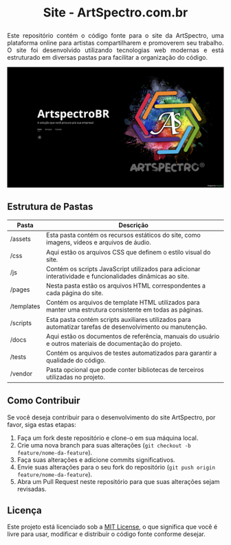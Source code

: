 <!DOCTYPE html>
<html lang="pt-br">
<head>
    <meta charset="UTF-8">
    <meta name="viewport" content="width=device-width, initial-scale=1.0">
</head>
<body>
<h1><p align="center">Site - ArtSpectro.com.br</p></h1>
  
<p align="justify">Este repositório contém o código fonte para o site da ArtSpectro, uma plataforma online para artistas compartilharem e promoverem seu trabalho. O site foi desenvolvido utilizando tecnologias web modernas e está estruturado em diversas pastas para facilitar a organização do código.</p>

![ArtSpectro site](/assets/img/preview/preview.png)

<h2>Estrutura de Pastas</h2>

<table>
    <thead>
        <tr>
            <th>Pasta</th>
            <th>Descrição</th>
        </tr>
    </thead>
    <tbody>
        <tr>
            <td>/assets</td>
            <td>Esta pasta contém os recursos estáticos do site, como imagens, vídeos e arquivos de áudio.</td>
        </tr>
        <tr>
            <td>/css</td>
            <td>Aqui estão os arquivos CSS que definem o estilo visual do site.</td>
        </tr>
        <tr>
            <td>/js</td>
            <td>Contém os scripts JavaScript utilizados para adicionar interatividade e funcionalidades dinâmicas ao site.</td>
        </tr>
        <tr>
            <td>/pages</td>
            <td>Nesta pasta estão os arquivos HTML correspondentes a cada página do site.</td>
        </tr>
        <tr>
            <td>/templates</td>
            <td>Contém os arquivos de template HTML utilizados para manter uma estrutura consistente em todas as páginas.</td>
        </tr>
        <tr>
            <td>/scripts</td>
            <td>Esta pasta contém scripts auxiliares utilizados para automatizar tarefas de desenvolvimento ou manutenção.</td>
        </tr>
        <tr>
            <td>/docs</td>
            <td>Aqui estão os documentos de referência, manuais do usuário e outros materiais de documentação do projeto.</td>
        </tr>
        <tr>
            <td>/tests</td>
            <td>Contém os arquivos de testes automatizados para garantir a qualidade do código.</td>
        </tr>
        <tr>
            <td>/vendor</td>
            <td>Pasta opcional que pode conter bibliotecas de terceiros utilizadas no projeto.</td>
        </tr>
    </tbody>
</table>

<h2>Como Contribuir</h2>

<p>Se você deseja contribuir para o desenvolvimento do site ArtSpectro, por favor, siga estas etapas:</p>
<ol>
    <li>Faça um fork deste repositório e clone-o em sua máquina local.</li>
    <li>Crie uma nova branch para suas alterações (<code>git checkout -b feature/nome-da-feature</code>).</li>
    <li>Faça suas alterações e adicione commits significativos.</li>
    <li>Envie suas alterações para o seu fork do repositório (<code>git push origin feature/nome-da-feature</code>).</li>
    <li>Abra um Pull Request neste repositório para que suas alterações sejam revisadas.</li>
</ol>

<h2>Licença</h2>

<p>Este projeto está licenciado sob a <a href="LICENSE">MIT License</a>, o que significa que você é livre para usar, modificar e distribuir o código fonte conforme desejar.</p>

</body>
</html>

